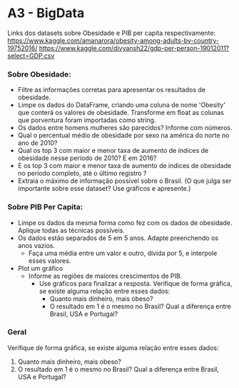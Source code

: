 # A3 - BigData

Links dos datasets sobre Obesidade e PIB per capita respectivamente:
https://www.kaggle.com/amanarora/obesity-among-adults-by-country-19752016/
https://www.kaggle.com/divyansh22/gdp-per-person-19012011?select=GDP.csv

### Sobre Obesidade:
- Filtre as informações corretas para apresentar os resultados de obesidade.
- Limpe os dados do DataFrame, criando uma coluna de nome 'Obesity' que conterá os
valores de obesidade. Transforme em float as colunas que porventura foram importadas
como string.
- Os dados entre homens mulheres são parecidos? Informe com números.
- Qual o percentual médio de obesidade por sexo na américa do norte no ano de 2010?
- Qual os top 3 com maior e menor taxa de aumento de índices de obesidade nesse período
de 2010? E em 2016?
- E os top 3 com maior e menor taxa de aumento de índices de obesidade no período
completo, até o último registro ?
- Extraia o máximo de informação possível sobre o Brasil. (O que julga ser importante
sobre esse dataset? Use gráficos e apresente.)

### Sobre PIB Per Capita:
- Limpe os dados da mesma forma como fez com os dados de obesidade.
Aplique todas as técnicas possíveis.
- Os dados estão separados de 5 em 5 anos. Adapte preenchendo os anos vazios.
	- Faça uma média entre um valor e outro, dívida por 5, e interpole esses valores.
- Plot um gráfico
	- Informe as regiões de maiores crescimentos de PIB. 
		- Use gráficos para finalizar a resposta. Verifique de forma gráfica, se existe alguma relação entre esses dados:
			- Quanto mais dinheiro, mais obeso?
			- O resultado em 1 é o mesmo no Brasil? Qual a diferença entre Brasil, USA e Portugal?

### Geral
Verifique de forma gráfica, se existe alguma relação entre esses dados:
1. Quanto mais dinheiro, mais obeso?
2. O resultado em 1 é o mesmo no Brasil? Qual a diferença entre Brasil, USA e Portugal?